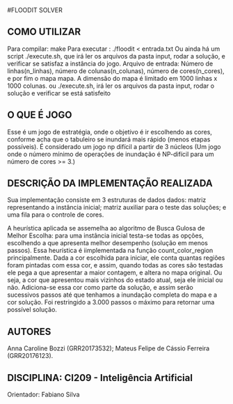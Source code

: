 #FLOODIT SOLVER
## COMO UTILIZAR
Para compilar: make 
Para executar : ./floodit < entrada.txt
Ou ainda há um script ./execute.sh, que irá ler os arquivos da pasta input, rodar a solução, e verificar se satisfaz a instância do jogo.
Arquivo de entrada: Número de linhas(n_linhas), número de colunas(n_colunas), número de cores(n_cores), e por fim o mapa mapa. A dimensão do mapa é limitado em 1000 linhas x 1000 colunas.
ou ./execute.sh, irá ler os arquivos da pasta input, rodar o solução e verificar se está satisfeito
## O QUE É JOGO
Esse é um jogo de estratégia, onde o objetivo é ir escolhendo as cores, conforme acha que o tabuleiro se inundará mais rápido (menos etapas possíveis).
É considerado um jogo  np difícil a partir de 3 núcleos (Um jogo onde o número mínimo de operações de inundação é NP-difícil para um número de cores >= 3.) 
 
## DESCRIÇÃO DA IMPLEMENTAÇÃO REALIZADA
Sua implementação consiste em 3 estruturas de dados dados:
matriz representando a instância inicial;
matriz auxiliar para o teste das soluções;
e uma fila para o controle de cores.

A heurística aplicada se assemelha ao algoritmo de Busca Gulosa de Melhor Escolha: para uma instância inicial testa-se todas as opções, escolhendo a que apresenta melhor desempenho (solução em menos passos). Essa heurística é iimplementada na função count_color_region principalmente. Dada a cor escolhida para iniciar, ele conta quantas regiões foram pintadas com essa cor, e assim, quando todas as cores são testadas ele pega a que apresentar a maior contagem, e altera no mapa original. Ou seja, a cor que apresentou mais vizinhos do estado atual, seja ele inicial ou não.
Adiciona-se essa cor como parte da solução, e assim serão sucessivos passos até que tenhamos a inundação completa do mapa e a cor solução.
Foi restringido a 3.000 passos o máximo para retornar uma possível solução.
## AUTORES
Anna Caroline Bozzi (GRR20173532);
Mateus Felipe de Cássio Ferreira (GRR20176123).
## DISCIPLINA: CI209 - Inteligência Artificial
Orientador: Fabiano Silva

